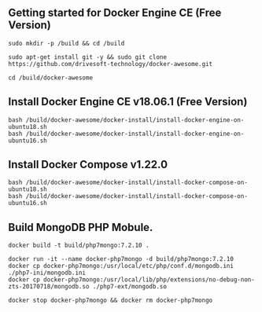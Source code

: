 
Getting started for Docker Engine CE (Free Version)
---------------------------------------------------

```
sudo mkdir -p /build && cd /build

sudo apt-get install git -y && sudo git clone https://github.com/drivesoft-technology/docker-awesome.git

cd /build/docker-awesome
```


Install Docker Engine CE v18.06.1 (Free Version)
---------------------------------------------------

```
bash /build/docker-awesome/docker-install/install-docker-engine-on-ubuntu18.sh
bash /build/docker-awesome/docker-install/install-docker-engine-on-ubuntu16.sh
```


Install Docker Compose v1.22.0
---------------------------------------------------

```
bash /build/docker-awesome/docker-install/install-docker-compose-on-ubuntu18.sh
bash /build/docker-awesome/docker-install/install-docker-compose-on-ubuntu16.sh
```


Build MongoDB PHP Mobule.
---------------------------------------------------

```
docker build -t build/php7mongo:7.2.10 .
```


```
docker run -it --name docker-php7mongo -d build/php7mongo:7.2.10
docker cp docker-php7mongo:/usr/local/etc/php/conf.d/mongodb.ini ./php7-ini/mongodb.ini
docker cp docker-php7mongo:/usr/local/lib/php/extensions/no-debug-non-zts-20170718/mongodb.so ./php7-ext/mongodb.so
```


```
docker stop docker-php7mongo && docker rm docker-php7mongo
```
